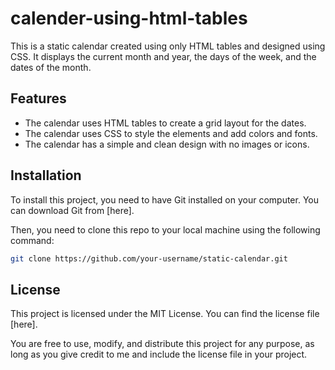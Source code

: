 # calender-using-html-tables

This is a static calendar created using only HTML tables and designed using CSS. It displays the current month and year, the days of the week, and the dates of the month.

## Features

- The calendar uses HTML tables to create a grid layout for the dates.
- The calendar uses CSS to style the elements and add colors and fonts.
- The calendar has a simple and clean design with no images or icons.

## Installation

To install this project, you need to have Git installed on your computer. You can download Git from [here].

Then, you need to clone this repo to your local machine using the following command:

```bash
git clone https://github.com/your-username/static-calendar.git
```


## License

This project is licensed under the MIT License. You can find the license file [here].

You are free to use, modify, and distribute this project for any purpose, as long as you give credit to me and include the license file in your project.
